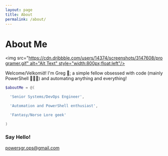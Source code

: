```yaml
---
layout: page
title: About
permalink: /about/
---
```


# About Me

<img src="https://cdn.dribbble.com/users/14374/screenshots/3147608/programer.gif" alt="Alt Text" style="width:800px;float:left"/>

Welcome/Velkomið! I'm Greg 🧔; a simple fellow obsessed with code (mainly PowerShell 🤗🥰😋) and automating anything and everything!

```powershell
$aboutMe = @(

  'Senior Systems/DevOps Engineer',

  'Automation and PowerShell enthusiast',

  'Fantasy/Norse Lore geek'

)
```

### Say Hello!

[powersgr.ops@gmail.com](mailto:email@domain.com)